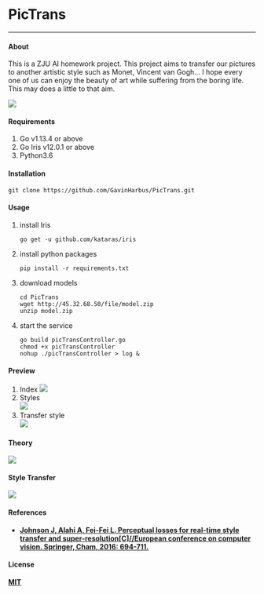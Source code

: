 # PicTrans
---

#### About

This is a ZJU AI homework project. This project aims to transfer our pictures to another artistic style such as Monet, Vincent van Gogh... I hope every one of us can enjoy the beauty of art while suffering from the boring life. This may does a little to that aim.  

![](http://45.32.68.50/large/006y8mN6ly1g8wf72u861j32020u04qu.jpg)

#### Requirements

1. Go v1.13.4 or above
2. Go Iris v12.0.1 or above
3. Python3.6

#### Installation

```shell
git clone https://github.com/GavinHarbus/PicTrans.git
``` 

#### Usage

1. install Iris

	```shell
	go get -u github.com/kataras/iris
	```

2. install python packages
	
	```shell
	pip install -r requirements.txt
	```

3. download models

	```shell
	cd PicTrans
	wget http://45.32.68.50/file/model.zip
	unzip model.zip
	```
	
4. start the service

	```shell
	go build picTransController.go
	chmod +x picTransController
	nohup ./picTransController > log &
	```

#### Preview

1. Index
	![](http://45.32.68.50/large/pictransindex.jpg)
2. Styles  
	![](http://45.32.68.50/large/pictransstyle.jpg)
3. Transfer style  
	![](http://45.32.68.50/large/pictranstransfer.jpg)

#### Theory

![](http://45.32.68.50/large/theory.jpg)  

#### Style Transfer

![](http://45.32.68.50/large/scream.gif)

#### References

* [**Johnson J, Alahi A, Fei-Fei L. Perceptual losses for real-time style transfer and super-resolution[C]//European conference on computer vision. Springer, Cham, 2016: 694-711.**](https://link.springer.com/chapter/10.1007/978-3-319-46475-6_43)

#### License

[**MIT**](https://github.com/GavinHarbus/PicTrans/LICENSE)

